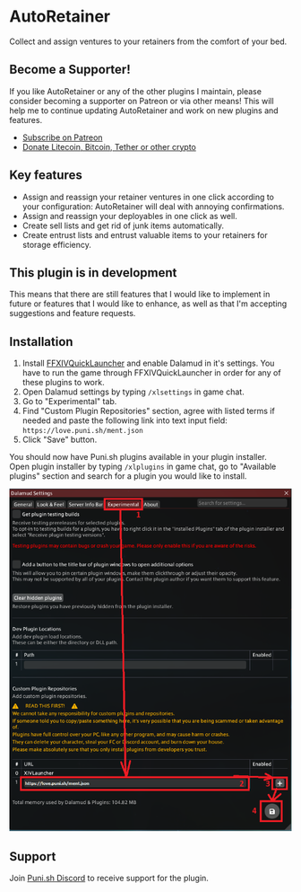 ﻿# AutoRetainer
Collect and assign ventures to your retainers from the comfort of your bed.
## Become a Supporter!
If you like AutoRetainer or any of the other plugins I maintain, please consider becoming a supporter on Patreon or via other means! This will help me to continue updating AutoRetainer and work on new plugins and features.
- [Subscribe on Patreon](https://subscribe.nightmarexiv.com/)
- [Donate Litecoin, Bitcoin, Tether or other crypto](https://crypto.nightmarexiv.com/)
## Key features
- Assign and reassign your retainer ventures in one click according to your configuration: AutoRetainer will deal with annoying confirmations.
- Assign and reassign your deployables in one click as well.
- Create sell lists and get rid of junk items automatically.
- Create entrust lists and entrust valuable items to your retainers for storage efficiency.
## This plugin is in development
This means that there are still features that I would like to implement in future or features that I would like to enhance, as well as that I'm accepting suggestions and feature requests.
## Installation
1. Install [FFXIVQuickLauncher](https://github.com/goatcorp/FFXIVQuickLauncher?tab=readme-ov-file#xivlauncher-----) and enable Dalamud in it's settings. You have to run the game through FFXIVQuickLauncher in order for any of these plugins to work.
2. Open Dalamud settings by typing `/xlsettings` in game chat.
3. Go to "Experimental" tab.
4. Find "Custom Plugin Repositories" section, agree with listed terms if needed and paste the following link into text input field: `https://love.puni.sh/ment.json`
5. Click "Save" button.

You should now have Puni.sh plugins available in your plugin installer. <br>
Open plugin installer by typing `/xlplugins` in game chat, go to "Available plugins" section and search for a plugin you would like to install.

![image](https://github.com/NightmareXIV/MyDalamudPlugins/blob/main/meta/install/installerPunish.png?raw=true)

## Support
Join [Puni.sh Discord](https://discord.gg/Zzrcc8kmvy) to receive support for the plugin.
